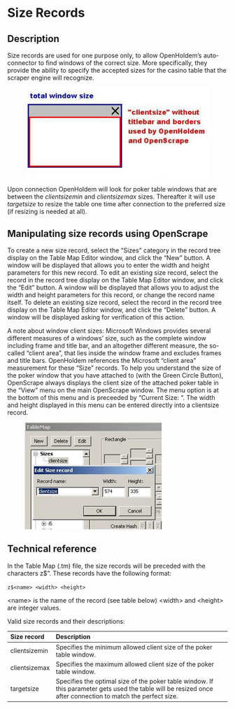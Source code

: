 # Size Records 

## Description 

Size records are used for one purpose only, to allow OpenHoldem’s
auto-connector to find windows of the correct size. More specifically,
they provide the ability to specify the accepted sizes for the casino
table that the scraper engine will recognize.

<figure>
<img src="images/OH_clientsize.JPG" />
</figure>

Upon connection OpenHoldem will look for poker table windows that are
between the *clientsizemin* and *clientsizemax* sizes. Thereafter it
will use *targetsize* to resize the table one time after connection to
the preferred size (if resizing is needed at all).

## Manipulating size records using OpenScrape 

To create a new size record, select the “Sizes” category in the record
tree display on the Table Map Editor window, and click the “New” button.
A window will be displayed that allows you to enter the width and height
parameters for this new record. To edit an existing size record, select
the record in the record tree display on the Table Map Editor window,
and click the “Edit” button. A window will be displayed that allows you
to adjust the width and height parameters for this record, or change the
record name itself. To delete an existing size record, select the record
in the record tree display on the Table Map Editor window, and click the
“Delete” button. A window will be displayed asking for verification of
this action.

A note about window client sizes: Microsoft Windows provides several
different measures of a windows’ size, such as the complete window
including frame and title bar, and an altogether different measure, the
so-called “client area”, that lies inside the window frame and excludes
frames and title bars. OpenHoldem references the Microsoft “client area”
measurement for these “Size” records. To help you understand the size of
the poker window that you have attached to (with the Green Circle
Button), OpenScrape always displays the client size of the attached
poker table in the “View” menu on the main OpenScrape window. The menu
option is at the bottom of this menu and is preceeded by “Current Size:
“. The width and height displayed in this menu can be entered directly
into a clientsize record.

<figure>
<img src="images/OS_edit_clientsize.JPG" />
</figure>

## Technical reference 

In the Table Map (.tm) file, the size records will be preceded with the
characters z\$”. These records have the following format:

`z$<name> <width> <height>`

\<name\> is the name of the record (see table below) \<width\> and
\<height\> are integer values.

Valid size records and their descriptions:

| Size record | Description |
|:---|:---|
| clientsizemin | Specifies the minimum allowed client size of the poker table window. |
| clientsizemax | Specifies the maximum allowed client size of the poker table window. |
| targetsize | Specifies the optimal size of the poker table window. If this parameter gets used the table will be resized once after connection to match the perfect size. |
